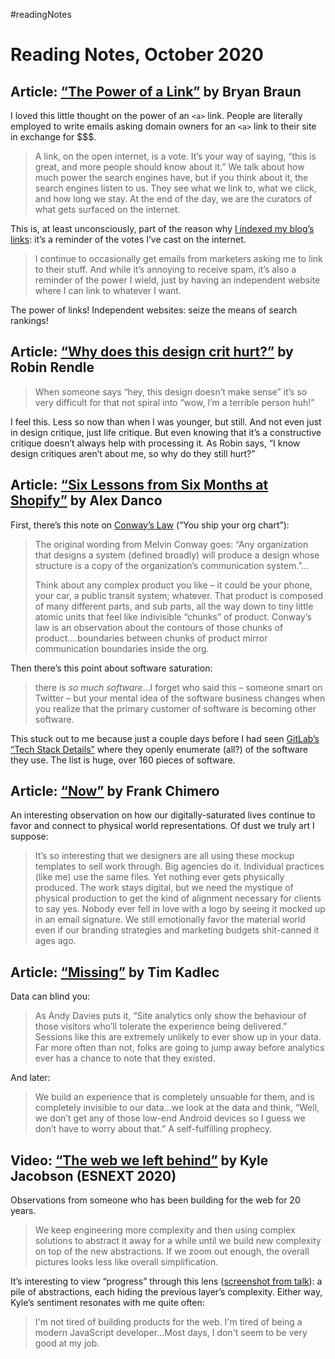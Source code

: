 #readingNotes

# Reading Notes, October 2020

## Article: [“The Power of a Link”](https://www.bryanbraun.com/2020/10/03/the-power-of-a-link/) by Bryan Braun

I loved this little thought on the power of an `<a>` link. People are literally employed to write emails asking domain owners for an `<a>` link to their site in exchange for $$$.

> A link, on the open internet, is a vote. It’s your way of saying, “this is great, and more people should know about it.” We talk about how much power the search engines have, but if you think about it, the search engines listen to us. They see what we link to, what we click, and how long we stay. At the end of the day, we are the curators of what gets surfaced on the internet.

This is, at least unconsciously, part of the reason why [I indexed my blog’s links](https://blog.jim-nielsen.com/2020/indexing-my-blogs-links/): it’s a reminder of the votes I’ve cast on the internet.

> I continue to occasionally get emails from marketers asking me to link to their stuff. And while it’s annoying to receive spam, it’s also a reminder of the power I wield, just by having an independent website where I can link to whatever I want.

The power of links! Independent websites: seize the means of search rankings!

## Article: [“Why does this design crit hurt?”](http://robinrendle.com/notes/why-does-this-design-crit-hurt.html) by Robin Rendle

> When someone says “hey, this design doesn’t make sense” it’s so very difficult for that not spiral into “wow, I’m a terrible person huh!”

I feel this. Less so now than when I was younger, but still. And not even just in design critique, just life critique. But even knowing that it’s a constructive critique doesn’t always help with processing it. As Robin says, “I know design critiques aren’t about me, so why do they still hurt?”

## Article: [“Six Lessons from Six Months at Shopify”](http://alexdanco.com/2020/10/23/six-lessons-from-six-months-at-shopify/) by Alex Danco

First, there’s this note on [Conway’s Law](https://en.wikipedia.org/wiki/Conway%27s_law) (“You ship your org chart”): 

> The original wording from Melvin Conway goes: “Any organization that designs a system (defined broadly) will produce a design whose structure is a copy of the organization’s communication system.”...
> 
> Think about any complex product you like – it could be your phone, your car, a public transit system; whatever. That product is composed of many different parts, and sub parts, all the way down to tiny little atomic units that feel like indivisible “chunks” of product. Conway’s law is an observation about the contours of those chunks of product....boundaries between chunks of product mirror communication boundaries inside the org. 

Then there’s this point about software saturation:

> there is *so much software*...I forget who said this – someone smart on Twitter – but your mental idea of the software business changes when you realize that the primary customer of software is becoming other software. 

This stuck out to me because just a couple days before I had seen [GitLab’s “Tech Stack Details”](https://about.gitlab.com/handbook/business-ops/tech-stack/) where they openly enumerate (all?) of the software they use. The list is huge, over 160 pieces of software.

## Article: [“Now”](https://frankchimero.com/blog/2020/now/) by Frank Chimero

An interesting observation on how our digitally-saturated lives continue to favor and connect to physical world representations. Of dust we truly art I suppose:

> It’s so interesting that we designers are all using these mockup templates to sell work through. Big agencies do it. Individual practices (like me) use the same files. Yet nothing ever gets physically produced. The work stays digital, but we need the mystique of physical production to get the kind of alignment necessary for clients to say yes. Nobody ever fell in love with a logo by seeing it mocked up in an email signature. We still emotionally favor the material world even if our branding strategies and marketing budgets shit-canned it ages ago.

## Article: [“Missing”](https://timkadlec.com/remembers/2020-10-13-missing/) by Tim Kadlec

Data can blind you:

> As Andy Davies puts it, “Site analytics only show the behaviour of those visitors who’ll tolerate the experience being delivered.” Sessions like this are extremely unlikely to ever show up in your data. Far more often than not, folks are going to jump away before analytics ever has a chance to note that they existed.

And later:

> We build an experience that is completely unsuable for them, and is completely invisible to our data...we look at the data and think, “Well, we don’t get any of those low-end Android devices so I guess we don’t have to worry about that.” A self-fulfilling prophecy.

## Video: [“The web we left behind”](https://www.youtube.com/watch?v=rvoZKQn2Go8) by Kyle Jacobson (ESNEXT 2020)

Observations from someone who has been building for the web for 20 years.

> We keep engineering more complexity and then using complex solutions to abstract it away for a while until we build new complexity on top of the new abstractions. If we zoom out enough, the overall pictures looks less like overall simplification.

It’s interesting to view “progress” through this lens ([screenshot from talk](https://cdn.jim-nielsen.com/blog/2020/web-we-left-behind-screenshot.jpg)): a pile of abstractions, each hiding the previous layer’s complexity. Either way, Kyle’s sentiment resonates with me quite often:

> I'm not tired of building products for the web. I'm tired of being a modern JavaScript developer...Most days, I don't seem to be very good at my job.

